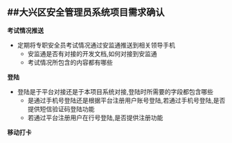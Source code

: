 ##大兴区安全管理员系统项目需求确认
---
**考试情况推送**
* 定期将专职安全员考试情况通过安监通推送到相关领导手机 
    * 安监通是否有对接的开发文档,如何对接到安监通
    * 考试情况所包含的内容都有哪些

**登陆**
* 登陆是于平台对接还是于本项目系统对接,登陆时所需要的字段都包含哪些
    * 是通过手机号登陆还是根据平台注册用户账号登陆,若通过手机号登陆,是否提供短信验证码登陆功能
    * 若通过平台注册用户在行号登陆,是否提供注册功能

**移动打卡**